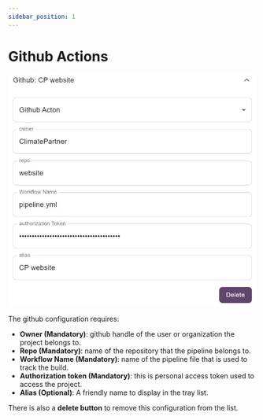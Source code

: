 ```yaml
---
sidebar_position: 1
---
```


# Github Actions

![Github](./img/github.jpeg)

The github configuration requires:
- **Owner (Mandatory)**: github handle of the user or organization the project belongs to.
- **Repo (Mandatory)**: name of the repository that the pipeline belongs to.
- **Workflow Name (Mandatory)**: name of the pipeline file that is used to track the build.
- **Authorization token (Mandatory)**: this is personal access token used to access the project.
- **Alias (Optional)**: A friendly name to display in the tray list.

There is also a **delete button** to remove this configuration from the list.
